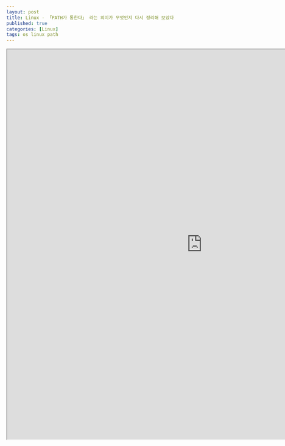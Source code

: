 ```yaml
---
layout: post
title: Linux - 「PATH가 통한다」 라는 의미가 무엇인지 다시 정리해 보았다
published: true
categories: [Linux]
tags: os linux path
---
```

<iframe width="1024" height="1024" src="https://docs.google.com/document/d/e/2PACX-1vS0lqvrNga8GqRxhOE0-MUoA_i1ghRjvKTcS4Am1cd6JhtL5V5AvC7YDc-nIHqn49W5H8TV4bST4wrb/pub?embedded=true"></iframe>  
    
